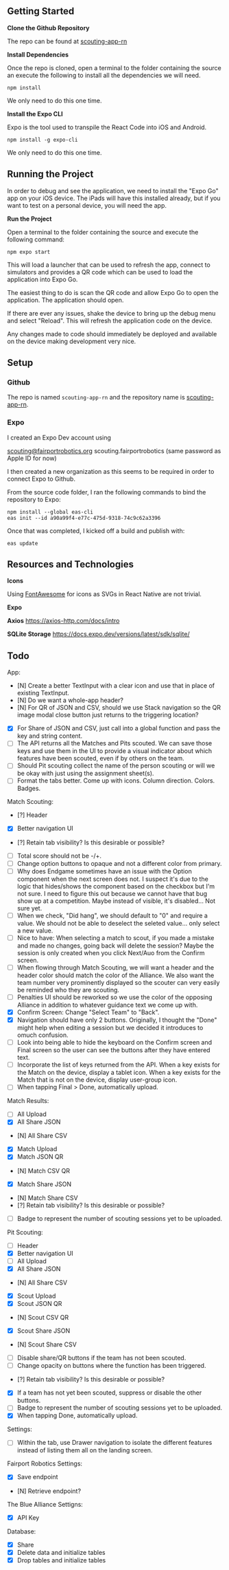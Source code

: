 ## Getting Started

**Clone the Github Repository**

The repo can be found at [scouting-app-rn](https://github.com/FairportRobotics/scouting-app-rn)

**Install Dependencies**

Once the repo is cloned, open a terminal to the folder containing the source an execute the following to install all the dependencies we will need.

```
npm install
```

We only need to do this one time.

**Install the Expo CLI**

Expo is the tool used to transpile the React Code into iOS and Android.

```
npm install -g expo-cli
```

We only need to do this one time.

## Running the Project

In order to debug and see the application, we need to install the "Expo Go" app on your iOS device. The iPads will have this installed already, but if you want to test on a personal device, you will need the app.

**Run the Project**

Open a terminal to the folder containing the source and execute the following command:

```
npm expo start
```

This will load a launcher that can be used to refresh the app, connect to simulators and provides a QR code which can be used to load the application into Expo Go.

The easiest thing to do is scan the QR code and allow Expo Go to open the application. The application should open.

If there are ever any issues, shake the device to bring up the debug menu and select "Reload". This will refresh the application code on the device.

Any changes made to code should immediately be deployed and available on the device making development very nice.

## Setup

### Github

The repo is named `scouting-app-rn` and the repository name is [scouting-app-rn](https://github.com/FairportRobotics/scouting-app-rn).

### Expo

I created an Expo Dev account using

scouting@fairportrobotics.org
scouting.fairportrobotics
(same password as Apple ID for now)

I then created a new organization as this seems to be required in order to connect Expo to Github.

From the source code folder, I ran the following commands to bind the repository to Expo:

```
npm install --global eas-cli
eas init --id a90a99f4-e77c-475d-9318-74c9c62a3396
```

Once that was completed, I kicked off a build and publish with:

```
eas update
```

## Resources and Technologies

**Icons**

Using [FontAwesome](https://fontawesome.com/search?o=r&m=free) for icons as SVGs in React Native are not trivial.

**Expo**

**Axios**
https://axios-http.com/docs/intro

**SQLite Storage**
https://docs.expo.dev/versions/latest/sdk/sqlite/

## Todo

App:

- [N] Create a better TextInput with a clear icon and use that in place of existing TextInput.
- [N] Do we want a whole-app header?
- [N] For QR of JSON and CSV, should we use Stack navigation so the QR image modal close button just returns to the triggering location?
- [x] For Share of JSON and CSV, just call into a global function and pass the key and string content.
- [ ] The API returns all the Matches and Pits scouted. We can save those keys and use them in the UI to provide a visual indicator about which features have been scouted, even if by others on the team.
- [ ] Should Pit scouting collect the name of the person scouting or will we be okay with just using the assignment sheet(s).
- [ ] Format the tabs better. Come up with icons. Column direction. Colors. Badges.

Match Scouting:

- [?] Header
- [x] Better navigation UI
- [?] Retain tab visibility? Is this desirable or possible?
- [ ] Total score should not be -/+.
- [ ] Change option buttons to opaque and not a different color from primary.
- [ ] Why does Endgame sometimes have an issue with the Option component when the next screen does not. I suspect it's due to the logic that hides/shows the component based on the checkbox but I'm not sure. I need to figure this out because we cannot have that bug show up at a competition. Maybe instead of visible, it's disabled... Not sure yet.
- [ ] When we check, "Did hang", we should default to "0" and require a value. We should not be able to deselect the seleted value... only select a new value.
- [ ] Nice to have: When selecting a match to scout, if you made a mistake and made no changes, going back will delete the session? Maybe the session is only created when you click Next/Auo from the Confirm screen.
- [ ] When flowing through Match Scouting, we will want a header and the header color should match the color of the Alliance. We also want the team number very prominently displayed so the scouter can very easily be reminded who they are scouting.
- [ ] Penalties UI should be reworked so we use the color of the opposing Alliance in addition to whatever guidance text we come up with.
- [x] Confirm Screen: Change "Select Team" to "Back".
- [x] Navigation should have only 2 buttons. Originally, I thought the "Done" might help when editing a session but we decided it introduces to omuch confusion.
- [ ] Look into being able to hide the keyboard on the Confirm screen and Final screen so the user can see the buttons after they have entered text.
- [ ] Incorporate the list of keys returned from the API. When a key exists for the Match on the device, display a tablet icon. When a key exists for the Match that is not on the device, display user-group icon.
- [ ] When tapping Final > Done, automatically upload.

Match Results:

- [ ] All Upload
- [x] All Share JSON
- [N] All Share CSV
- [x] Match Upload
- [x] Match JSON QR
- [N] Match CSV QR
- [x] Match Share JSON
- [N] Match Share CSV
- [?] Retain tab visibility? Is this desirable or possible?
- [ ] Badge to represent the number of scouting sessions yet to be uploaded.

Pit Scouting:

- [ ] Header
- [x] Better navigation UI
- [ ] All Upload
- [x] All Share JSON
- [N] All Share CSV
- [x] Scout Upload
- [x] Scout JSON QR
- [N] Scout CSV QR
- [x] Scout Share JSON
- [N] Scout Share CSV
- [ ] Disable share/QR buttons if the team has not been scouted.
- [ ] Change opacity on buttons where the function has been triggered.
- [?] Retain tab visibility? Is this desirable or possible?
- [x] If a team has not yet been scouted, suppress or disable the other buttons.
- [ ] Badge to represent the number of scouting sessions yet to be uploaded.
- [x] When tapping Done, automatically upload.

Settings:

- [ ] Within the tab, use Drawer navigation to isolate the different features instead of listing them all on the landing screen.

Fairport Robotics Settings:

- [x] Save endpoint
- [N] Retrieve endpoint?

The Blue Alliance Settigns:

- [x] API Key

Database:

- [x] Share
- [x] Delete data and initialize tables
- [x] Drop tables and initialize tables
